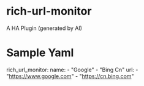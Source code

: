 # rich-url-monitor
A HA Plugin (generated by AI)

# Sample Yaml

rich_url_monitor:
  name:
    - "Google"
    - "Bing Cn"
  url:
    - "https://www.google.com"
    - "https://cn.bing.com"